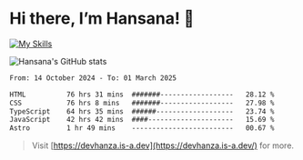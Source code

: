 # Hi there, I’m Hansana! 👋
[![My Skills](https://skillicons.dev/icons?i=js,ts,react,angular,nodejs,py,wordpress)](https://hansana.is-a.dev)

![Hansana's GitHub stats](https://github-readme-stats.vercel.app/api?username=DevHanza\&hide=issues\&show_icons=true&theme=dark)

<!--START_SECTION:waka-->

```txt
From: 14 October 2024 - To: 01 March 2025

HTML          76 hrs 31 mins  #######------------------   28.12 %
CSS           76 hrs 8 mins   #######------------------   27.98 %
TypeScript    64 hrs 35 mins  ######-------------------   23.74 %
JavaScript    42 hrs 42 mins  ####---------------------   15.69 %
Astro         1 hr 49 mins    -------------------------   00.67 %
```

<!--END_SECTION:waka-->

> Visit [https://devhanza.is-a.dev](https://devhanza.is-a.dev/) for more.
